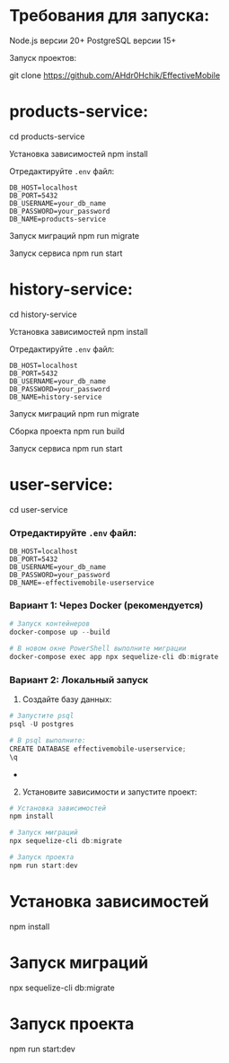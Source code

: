 # Требования для запуска:

Node.js версии 20+
PostgreSQL версии 15+

Запуск проектов:

git clone https://github.com/AHdr0Hchik/EffectiveMobile

# products-service:

cd products-service

Установка зависимостей
npm install

Отредактируйте `.env` файл:
```env
DB_HOST=localhost
DB_PORT=5432
DB_USERNAME=your_db_name
DB_PASSWORD=your_password
DB_NAME=products-service
```

Запуск миграций
npm run migrate

Запуск сервиса
npm run start

# history-service:

cd history-service

Установка зависимостей
npm install

Отредактируйте `.env` файл:
```env
DB_HOST=localhost
DB_PORT=5432
DB_USERNAME=your_db_name
DB_PASSWORD=your_password
DB_NAME=history-service
```

Запуск миграций
npm run migrate

Сборка проекта
npm run build

Запуск сервиса
npm run start

# user-service:

cd user-service
 
### Отредактируйте `.env` файл:
```env
DB_HOST=localhost
DB_PORT=5432
DB_USERNAME=your_db_name
DB_PASSWORD=your_password
DB_NAME=-effectivemobile-userservice
```

### Вариант 1: Через Docker (рекомендуется)

```powershell
# Запуск контейнеров
docker-compose up --build

# В новом окне PowerShell выполните миграции
docker-compose exec app npx sequelize-cli db:migrate
```

### Вариант 2: Локальный запуск

1. Создайте базу данных:
```powershell
# Запустите psql
psql -U postgres

# В psql выполните:
CREATE DATABASE effectivemobile-userservice;
\q
```
-
2. Установите зависимости и запустите проект:
```powershell
# Установка зависимостей
npm install

# Запуск миграций
npx sequelize-cli db:migrate

# Запуск проекта
npm run start:dev
```
# Установка зависимостей
npm install

# Запуск миграций
npx sequelize-cli db:migrate

# Запуск проекта
npm run start:dev
```